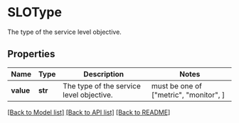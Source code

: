 # SLOType

The type of the service level objective.

## Properties

| Name      | Type    | Description                              | Notes                                  |
| --------- | ------- | ---------------------------------------- | -------------------------------------- |
| **value** | **str** | The type of the service level objective. | must be one of ["metric", "monitor", ] |

[[Back to Model list]](README.md#documentation-for-models) [[Back to API list]](README.md#documentation-for-api-endpoints) [[Back to README]](README.md)
